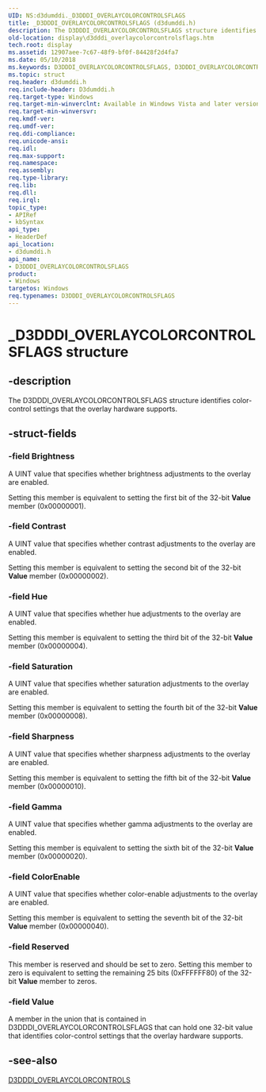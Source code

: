 ```yaml
---
UID: NS:d3dumddi._D3DDDI_OVERLAYCOLORCONTROLSFLAGS
title: _D3DDDI_OVERLAYCOLORCONTROLSFLAGS (d3dumddi.h)
description: The D3DDDI_OVERLAYCOLORCONTROLSFLAGS structure identifies color-control settings that the overlay hardware supports.
old-location: display\d3dddi_overlaycolorcontrolsflags.htm
tech.root: display
ms.assetid: 12907aee-7c67-48f9-bf0f-84428f2d4fa7
ms.date: 05/10/2018
ms.keywords: D3DDDI_OVERLAYCOLORCONTROLSFLAGS, D3DDDI_OVERLAYCOLORCONTROLSFLAGS structure [Display Devices], D3D_other_Structs_ada675f2-18ed-4597-bcc4-803d8598ae66.xml, _D3DDDI_OVERLAYCOLORCONTROLSFLAGS, d3dumddi/D3DDDI_OVERLAYCOLORCONTROLSFLAGS, display.d3dddi_overlaycolorcontrolsflags
ms.topic: struct
req.header: d3dumddi.h
req.include-header: D3dumddi.h
req.target-type: Windows
req.target-min-winverclnt: Available in Windows Vista and later versions of the Windows operating systems.
req.target-min-winversvr: 
req.kmdf-ver: 
req.umdf-ver: 
req.ddi-compliance: 
req.unicode-ansi: 
req.idl: 
req.max-support: 
req.namespace: 
req.assembly: 
req.type-library: 
req.lib: 
req.dll: 
req.irql: 
topic_type:
- APIRef
- kbSyntax
api_type:
- HeaderDef
api_location:
- d3dumddi.h
api_name:
- D3DDDI_OVERLAYCOLORCONTROLSFLAGS
product:
- Windows
targetos: Windows
req.typenames: D3DDDI_OVERLAYCOLORCONTROLSFLAGS
---
```


# _D3DDDI_OVERLAYCOLORCONTROLSFLAGS structure


## -description


The D3DDDI_OVERLAYCOLORCONTROLSFLAGS structure identifies color-control settings that the overlay hardware supports.


## -struct-fields




### -field Brightness

A UINT value that specifies whether brightness adjustments to the overlay are enabled. 

Setting this member is equivalent to setting the first bit of the 32-bit <b>Value</b> member (0x00000001).


### -field Contrast

A UINT value that specifies whether contrast adjustments to the overlay are enabled. 

Setting this member is equivalent to setting the second bit of the 32-bit <b>Value</b> member (0x00000002).


### -field Hue

A UINT value that specifies whether hue adjustments to the overlay are enabled. 

Setting this member is equivalent to setting the third bit of the 32-bit <b>Value</b> member (0x00000004).


### -field Saturation

A UINT value that specifies whether saturation adjustments to the overlay are enabled.

Setting this member is equivalent to setting the fourth bit of the 32-bit <b>Value</b> member (0x00000008).


### -field Sharpness

A UINT value that specifies whether sharpness adjustments to the overlay are enabled.

Setting this member is equivalent to setting the fifth bit of the 32-bit <b>Value</b> member (0x00000010).


### -field Gamma

A UINT value that specifies whether gamma adjustments to the overlay are enabled.

Setting this member is equivalent to setting the sixth bit of the 32-bit <b>Value</b> member (0x00000020).


### -field ColorEnable

A UINT value that specifies whether color-enable adjustments to the overlay are enabled.

Setting this member is equivalent to setting the seventh bit of the 32-bit <b>Value</b> member (0x00000040).


### -field Reserved

This member is reserved and should be set to zero. Setting this member to zero is equivalent to setting the remaining 25 bits (0xFFFFFF80) of the 32-bit <b>Value</b> member to zeros.


### -field Value

A member in the union that is contained in D3DDDI_OVERLAYCOLORCONTROLSFLAGS that can hold one 32-bit value that identifies color-control settings that the overlay hardware supports.


## -see-also




<a href="https://docs.microsoft.com/windows-hardware/drivers/ddi/content/d3dumddi/ns-d3dumddi-_d3dddi_overlaycolorcontrols">D3DDDI_OVERLAYCOLORCONTROLS</a>
 

 


